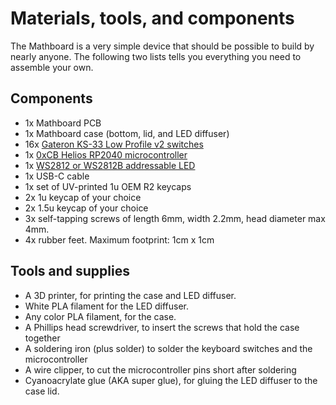 # Materials, tools, and components
The Mathboard is a very simple device that should be possible to build by nearly anyone. The following two lists 
tells you everything you need to assemble your own.

## Components

* 1x Mathboard PCB
* 1x Mathboard case (bottom, lid, and LED diffuser)
* 16x [Gateron KS-33 Low Profile v2 switches](https://www.gateron.co/products/gateron-low-profile-mechanical-switch-set)
* 1x [0xCB Helios RP2040 microcontroller](https://github.com/0xCB-dev/0xCB-Helios)
* 1x [WS2812 or WS2812B addressable LED](https://www.sparkfun.com/products/24837)
* 1x USB-C cable
* 1x set of UV-printed 1u OEM R2 keycaps
* 2x 1u keycap of your choice
* 2x 1.5u keycap of your choice
* 3x self-tapping screws of length 6mm, width 2.2mm, head diameter max 4mm.
* 4x rubber feet. Maximum footprint: 1cm x 1cm

## Tools and supplies

* A 3D printer, for printing the case and LED diffuser.
* White PLA filament for the LED diffuser.
* Any color PLA filament, for the case.
* A Phillips head screwdriver, to insert the screws that hold the case together
* A soldering iron (plus solder) to solder the keyboard switches and the microcontroller
* A wire clipper, to cut the microcontroller pins short after soldering
* Cyanoacrylate glue (AKA super glue), for gluing the LED diffuser to the case lid.

